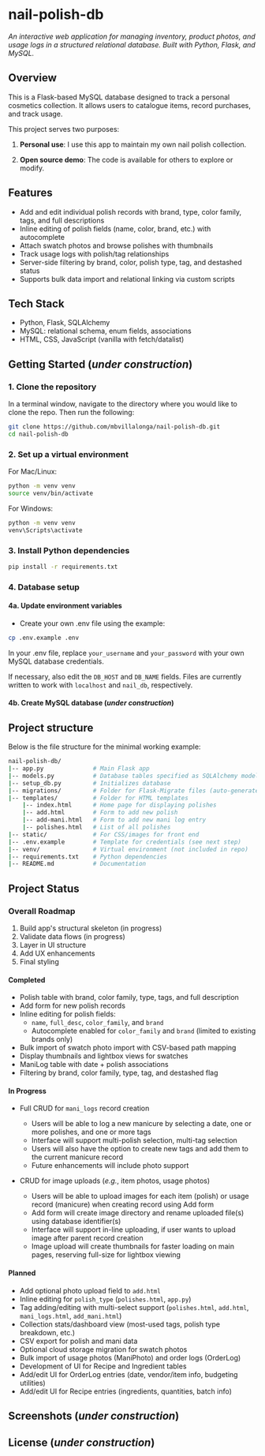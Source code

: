 # nail-polish-db

*An interactive web application for managing inventory, product photos, and usage logs in a structured relational database. Built with Python, Flask, and MySQL.*

## Overview

This is a Flask-based MySQL database designed to track a personal cosmetics collection.
It allows users to catalogue items, record purchases, and track usage.

This project serves two purposes:

1. **Personal use**: I use this app to maintain my own nail polish collection.

2. **Open source demo**: The code is available for others to explore or modify.

## Features

- Add and edit individual polish records with brand, type, color family, tags, and full descriptions
- Inline editing of polish fields (name, color, brand, etc.) with autocomplete
- Attach swatch photos and browse polishes with thumbnails
- Track usage logs with polish/tag relationships
- Server-side filtering by brand, color, polish type, tag, and destashed status
- Supports bulk data import and relational linking via custom scripts

## Tech Stack

- Python, Flask, SQLAlchemy
- MySQL: relational schema, enum fields, associations
- HTML, CSS, JavaScript (vanilla with fetch/datalist)

## Getting Started (*under construction*)

### 1. Clone the repository

In a terminal window, navigate to the directory where you would like to clone the repo. Then run the following:

```bash
git clone https://github.com/mbvillalonga/nail-polish-db.git
cd nail-polish-db
```

### 2. Set up a virtual environment

For Mac/Linux:

```bash
python -m venv venv
source venv/bin/activate
```

For Windows:

```bash
python -m venv venv
venv\Scripts\activate
```

### 3. Install Python dependencies

```bash
pip install -r requirements.txt
```

### 4. Database setup

#### 4a. Update environment variables

- Create your own .env file using the example:

```bash
cp .env.example .env
```

In your .env file, replace `your_username` and `your_password` with your own MySQL database credentials.

If necessary, also edit the `DB_HOST` and `DB_NAME` fields. Files are currently written to work with `localhost` and `nail_db`, respectively.

#### 4b. Create MySQL database (*under construction*)

## Project structure

Below is the file structure for the minimal working example:

```bash
nail-polish-db/
|-- app.py              # Main Flask app
|-- models.py           # Database tables specified as SQLAlchemy models
|-- setup_db.py         # Initializes database 
|-- migrations/         # Folder for Flask-Migrate files (auto-generated)
|-- templates/          # Folder for HTML templates
    |-- index.html      # Home page for displaying polishes
    |-- add.html        # Form to add new polish
    |-- add-mani.html   # Form to add new mani log entry
    |-- polishes.html   # List of all polishes
|-- static/             # For CSS/images for front end
|-- .env.example        # Template for credentials (see next step)
|-- venv/               # Virtual environment (not included in repo)
|-- requirements.txt    # Python dependencies
|-- README.md           # Documentation
```

## **Project Status**

### Overall Roadmap

1. Build app's structural skeleton (in progress)
2. Validate data flows (in progress)
3. Layer in UI structure
4. Add UX enhancements
5. Final styling

#### Completed

- Polish table with brand, color family, type, tags, and full description
- Add form for new polish records
- Inline editing for polish fields:
  - `name`, `full_desc`, `color_family`, and `brand`
  - Autocomplete enabled for `color_family` and `brand` (limited to existing brands only)
- Bulk import of swatch photo import with CSV-based path mapping
- Display thumbnails and lightbox views for swatches
- ManiLog table with date + polish associations
- Filtering by brand, color family, type, tag, and destashed flag

#### In Progress

- Full CRUD for `mani_logs` record creation
  - Users will be able to log a new manicure by selecting a date, one or more polishes, and one or more tags
  - Interface will support multi-polish selection, multi-tag selection
  - Users will also have the option to create new tags and add them to the current manicure record
  - Future enhancements will include photo support

- CRUD for image uploads (*e.g.*, item photos, usage photos)
  - Users will be able to upload images for each item (polish) or usage record (manicure) when creating record using Add form
  - Add form will create image directory and rename uploaded file(s) using database identifier(s)
  - Interface will support in-line uploading, if user wants to upload image after parent record creation
  - Image upload will create thumbnails for faster loading on main pages, reserving full-size for lightbox viewing

#### Planned

- Add optional photo upload field to `add.html`
- Inline editing for `polish_type` (`polishes.html`, `app.py`)
- Tag adding/editing with multi-select support (`polishes.html`, `add.html`, `mani_logs.html`, `add_mani.html`)
- Collection stats/dashboard view (most-used tags, polish type breakdown, etc.)
- CSV export for polish and mani data
- Optional cloud storage migration for swatch photos
- Bulk import of usage photos (ManiPhoto) and order logs (OrderLog)
- Development of UI for Recipe and Ingredient tables
- Add/edit UI for OrderLog entries (date, vendor/item info, budgeting utilities)
- Add/edit UI for Recipe entries (ingredients, quantities, batch info)

## Screenshots (*under construction*)

## License (*under construction*)
